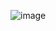 ![image](https://github.com/kiranjag21/demo-test/assets/44728002/323894c2-0438-42d5-8fe0-5fb70c5b6029)
